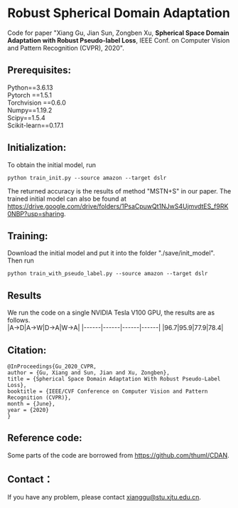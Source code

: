 # Robust Spherical Domain Adaptation
Code for paper "Xiang Gu, Jian Sun, Zongben Xu, **Spherical Space Domain Adaptation with Robust Pseudo-label Loss**, IEEE Conf. on Computer Vision and Pattern Recognition (CVPR), 2020".
## Prerequisites:
Python==3.6.13 <br>
Pytorch ==1.5.1 <br>
Torchvision ==0.6.0 <br>
Numpy==1.19.2 <br>
Scipy==1.5.4 <br>
Scikit-learn==0.17.1 <br>
## Initialization:
To obtain the initial model, run 
```
python train_init.py --source amazon --target dslr
```
The returned accuracy is the results of method "MSTN+S" in our paper. The trained initial model can also be found at https://drive.google.com/drive/folders/1PsaCpuwQt1NJwS4UjmvdtES_f9RK0NBP?usp=sharing.
## Training:
Download the initial model and put it into the folder "./save/init_model". Then run
```
python train_with_pseudo_label.py --source amazon --target dslr
```
## Results
We run the code on a single NVIDIA Tesla V100 GPU, the results are as follows.<br>
|A->D|A->W|D->A|W->A|
|------|------|------|------|
|96.7|95.9|77.9|78.4|
## Citation:
```
@InProceedings{Gu_2020_CVPR,
author = {Gu, Xiang and Sun, Jian and Xu, Zongben},
title = {Spherical Space Domain Adaptation With Robust Pseudo-Label Loss},
booktitle = {IEEE/CVF Conference on Computer Vision and Pattern Recognition (CVPR)},
month = {June},
year = {2020}
}
```
## Reference code:
Some parts of the code are borrowed from https://github.com/thuml/CDAN.
## Contact：
If you have any problem, please contact xianggu@stu.xjtu.edu.cn.
